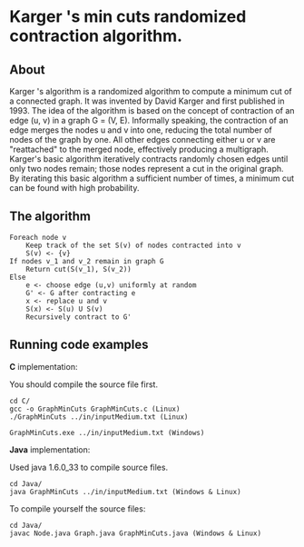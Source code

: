 Karger 's  min cuts randomized contraction algorithm.
===================

About
------------
Karger 's algorithm is a randomized algorithm to compute a minimum cut of a connected graph.
It was invented by David Karger and first published in 1993.
The idea of the algorithm is based on the concept of contraction of an edge (u, v) in a graph G = (V, E).
Informally speaking, the contraction of an edge merges the nodes u and v into one, 
reducing the total number of nodes of the graph by one. 
All other edges connecting either u or v are "reattached" to the merged node, 
effectively producing a multigraph. 
Karger's basic algorithm iteratively contracts randomly chosen edges until only two nodes remain; 
those nodes represent a cut in the original graph. 
By iterating this basic algorithm a sufficient number of times, a minimum cut can be found with high probability.

## The algorithm
```
Foreach node v
    Keep track of the set S(v) of nodes contracted into v
    S(v) <- {v}
If nodes v_1 and v_2 remain in graph G
    Return cut(S(v_1), S(v_2))
Else
    e <- choose edge (u,v) uniformly at random
    G' <- G after contracting e
    x <- replace u and v
    S(x) <- S(u) U S(v)
    Recursively contract to G'
```

Running code examples
------------
**C** implementation:

You should compile the source file first.

    cd C/
    gcc -o GraphMinCuts GraphMinCuts.c (Linux)
    ./GraphMinCuts ../in/inputMedium.txt (Linux)
    
    GraphMinCuts.exe ../in/inputMedium.txt (Windows)

**Java** implementation:

Used java 1.6.0_33 to compile source files.

    cd Java/
    java GraphMinCuts ../in/inputMedium.txt (Windows & Linux)

To compile yourself the source files:

    cd Java/
    javac Node.java Graph.java GraphMinCuts.java (Windows & Linux)
